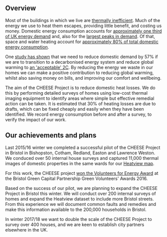 
## Overview

Most of the buildings in which we live are <a
  href="https://en.wikipedia.org/wiki/Energy_efficiency_in_British_housing">
  thermally inefficient</a>. Much of the energy we use to heat
them escapes, providing little benefit, and costing us money. Domestic
energy consumption accounts for <a
  href="https://www.gov.uk/government/collections/energy-consumption-in-the-uk">
  approximately one third of UK energy demand</a> and, also for the
<a href="http://gridwatch.co.uk/">largest peaks in demand</a>. Of that, space
and water heating account for
<a href="https://www.gov.uk/government/statistics/energy-consumption-in-the-uk">
  approximately 80% of total domestic energy consumption</a>.

One <a
  href="http://www.demandenergyequality.org/2030-energy-scenario.html">study
  has shown</a> that we need to reduce domestic demand by 57% if we are
to transition to a decarbonised energy system and reduce global warming
to <a href="https://en.wikipedia.org/wiki/Avoiding_Dangerous_Climate_Change">
  an 'acceptable' 2C</a>.
By reducing the energy we waste in our homes we
can make a positive contribution to reducing global warming, whilst also saving
money on bills, and improving our comfort and wellbeing.

The aim of the CHEESE Project is to reduce domestic heat losses. We do
this by performing detailed surveys of homes using low-cost thermal imaging
equipment to identify areas where simple but effective remedial action can be
taken. It is estimated that 30% of heating losses are due to drafts, which can
be fixed cheaply and easily when they have been identified.  We record
energy consumption before and after a survey, to verify the impact of our
work.

## Our achievements and plans

Last 2015/16 winter we completed a successful pilot of the CHEESE Project
  in Bristol in Bishopston, Cotham, Redland, Easton and Lawrence Weston.
  We conduced over 50 internal house surveys and captured 11,000 thermal images
  of domestic properties in the same wards for our <a
  href="http://www.heatview.co.uk">Heatview map</a>.

For this work, the CHEESE project <a
  href="http://bristolgreencapital.org/winners-announced-in-the-green-volunteers-awards-2016">
  won the Volunteers for Energy Award</a> at the Bristol
Green Capital Partnership Green Volunteers' Awards 2016.

Based on the success of our pilot, we are planning to expand the CHEESE
Project in Bristol this winter. We will conduct over 200 internal surveys of
homes and expand the Heatview dataset to include more Bristol streets. From
this experience we will document common faults and remedies and make this
information available to the 200,000 households in Bristol.

In winter 2017/18 we want to double the scale of the CHEESE Project to
survey over 400 houses, and we are keen to establish city partners elsewhere in
the UK.

